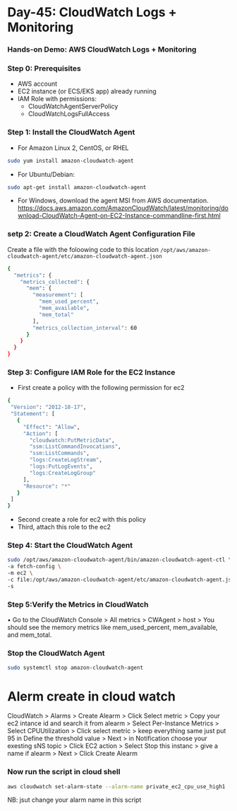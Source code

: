 # Day-45: CloudWatch Logs + Monitoring

### Hands-on Demo: AWS CloudWatch Logs + Monitoring
### Step 0: Prerequisites
 - AWS account
 - EC2 instance (or ECS/EKS app) already running
 - IAM Role with permissions:
     - CloudWatchAgentServerPolicy
     - CloudWatchLogsFullAccess
  
### Step 1: Install the CloudWatch Agent
 - For Amazon Linux 2, CentOS, or RHEL
```sh
sudo yum install amazon-cloudwatch-agent
```
 - For Ubuntu/Debian:
 ```sh
 sudo apt-get install amazon-cloudwatch-agent
 ```
 - For Windows, download the agent MSI from AWS documentation.
  https://docs.aws.amazon.com/AmazonCloudWatch/latest/monitoring/download-CloudWatch-Agent-on-EC2-Instance-commandline-first.html

### setp 2: Create a CloudWatch Agent Configuration File
Create a file with the foloowing code to this location  ```/opt/aws/amazon-cloudwatch-agent/etc/amazon-cloudwatch-agent.json```
```sh
{
  "metrics": {
    "metrics_collected": {
      "mem": {
        "measurement": [
          "mem_used_percent",
          "mem_available",
          "mem_total"
        ],
        "metrics_collection_interval": 60
      }
    }
  }
}
```

### Step 3: Configure IAM Role for the EC2 Instance
 -  First create a policy with the following permission for ec2
 ```sh
{
  "Version": "2012-10-17",
  "Statement": [
    {
      "Effect": "Allow",
      "Action": [
        "cloudwatch:PutMetricData",
        "ssm:ListCommandInvocations",
        "ssm:ListCommands",
        "logs:CreateLogStream",
        "logs:PutLogEvents",
        "logs:CreateLogGroup"
      ],
      "Resource": "*"
    }
  ]
}
```
 -  Second create a role for ec2 with this policy
 -  Third, attach this role to the ec2

### Step 4: Start the CloudWatch Agent
```sh
sudo /opt/aws/amazon-cloudwatch-agent/bin/amazon-cloudwatch-agent-ctl \
-a fetch-config \
-m ec2 \
-c file:/opt/aws/amazon-cloudwatch-agent/etc/amazon-cloudwatch-agent.json \
-s
```

### Step 5:Verify the Metrics in CloudWatch
•	Go to the CloudWatch Console > All metrics > CWAgent > host > 
 	You should see the memory metrics like mem_used_percent, mem_available, and mem_total.


### Stop the CloudWatch Agent
```sh
sudo systemctl stop amazon-cloudwatch-agent
```

# Alerm create in cloud watch

CloudWatch > Alarms > Create Alearm > Click Select metric > Copy your ec2 intance id and search it from alearm > Select Per-Instance Metrics > Select CPUUtilization > 
Click select metric > keep everything same just put 95 in Define the threshold value > Next > in Notification choose your exesting sNS topic >
Click EC2 action > Select Stop this instanc > give a name if alearm > Next > Click Create Alearm 

### Now run the script in cloud shell
```sh
aws cloudwatch set-alarm-state --alarm-name private_ec2_cpu_use_high1 --state-value ALARM --state-reason "Testing"
```
NB: jsut change your alarm name in this script


